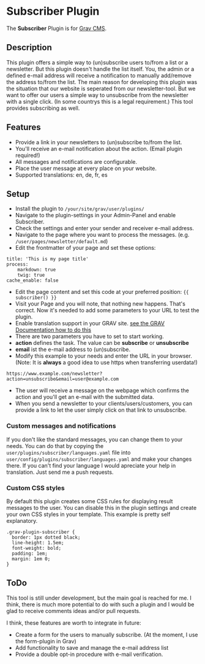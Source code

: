 # Subscriber Plugin

The **Subscriber** Plugin is for [Grav CMS](http://github.com/getgrav/grav).

## Description

This plugin offers a simple way to (un)subscribe users to/from a list or a newsletter. But this plugin doesn't handle the list itself. You, the admin or a defined e-mail address will receive a notification to manually add/remove the address to/from the list.
The main reason for developing this plugin was the situation that our website is seperated from our newsletter-tool. But we want to offer our users a simple way to unsubscribe from the newsletter with a single click. (In some countrys this is a legal requirement.) This tool provides subscribing as well.

## Features

* Provide a link in your newsletters to (un)subscribe to/from the list.
* You'll receive an e-mail notification about the action. (Email plugin required!)
* All messages and notifications are configurable.
* Place the user message at every place on your website.
* Supported translations: en, de, fr, es

## Setup

* Install the plugin to `/your/site/grav/user/plugins/`
* Navigate to the plugin-settings in your Admin-Panel and enable Subscriber.
* Check the settings and enter your sender and receiver e-mail address.
* Navigate to the page where you want to process the messages. (e.g. `/user/pages/newsletter/default.md`)
* Edit the frontmatter of your page and set these options:
```
title: 'This is my page title'
process:
    markdown: true
    twig: true
cache_enable: false
```
* Edit the page content and set this code at your preferred position:
 `{{ subscriber() }}`
* Visit your Page and you will note, that nothing new happens. That's correct. Now it's needed to add some parameters to your URL to test the plugin.
* Enable translation support in your GRAV site. [see the GRAV Documentation how to do this](https://learn.getgrav.org/content/multi-language#single-language-different-than-english)
* There are two parameters you have to set to start working.
 * **action** defines the task. The value can be **subscribe** or **unsubscribe**
 * **email** ist the e-mail address to (un)subscribe.
* Modify this example to your needs and enter the URL in your browser. (Note: It is **always** a good idea to use https when transferring userdata!)
```
https://www.example.com/newsletter?action=unsubscribe&email=user@example.com
```
* The user will receive a message on the webpage which confirms the action and you'll get an e-mail with the submitted data.
* When you send a newsletter to your clients/users/customers, you can provide a link to let the user simply click on that link to unsubscribe.

### Custom messages and notifications

If you don't like the standard messages, you can change them to your needs. You can do that by copying the `user/plugins/subscriber/languages.yaml` file into `user/config/plugins/subscriber/languages.yaml` and make your changes there. If you can't find your language I would apreciate your help in translation. Just send me a push requests.

### Custom CSS styles

By default this plugin creates some CSS rules for displaying result messages to the user. You can disable this in the plugin settings and create your own CSS styles in your template. This example is pretty self explanatory.
```
.grav-plugin-subscriber {
  border: 1px dotted black;
  line-height: 1.5em;
  font-weight: bold;
  padding: 1em;
  margin: 1em 0;
}
```

## ToDo

This tool is still under development, but the main goal is reached for me. I think, there is much more potential to do with such a plugin and I would be glad to receive comments ideas and/or pull requests.

I think, these features are worth to integrate in future:
- Create a form for the users to manually subscribe. (At the moment, I use the form-plugin in Grav)
- Add functionality to save and manage the e-mail address list
- Provide a double opt-in procedure with e-mail verification.

